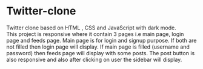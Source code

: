 # Twitter-clone
Twitter clone based on HTML , CSS and JavaScript with dark mode.    
This project is responsive where it contain 3 pages i.e main page, login page and feeds page.
Main page is for login and signup purpose. If both are not filled then login page will display.
If main page is filled (username and password) then feeds page will display with some posts.
The post button is also responsive and also after clicking on user the sidebar will display.
